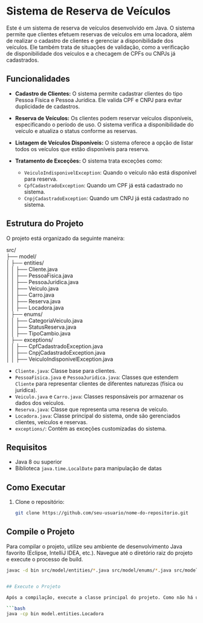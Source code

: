 # Sistema de Reserva de Veículos

Este é um sistema de reserva de veículos desenvolvido em Java. O sistema permite que clientes efetuem reservas de veículos em uma locadora, além de realizar o cadastro de clientes e gerenciar a disponibilidade dos veículos. Ele também trata de situações de validação, como a verificação de disponibilidade dos veículos e a checagem de CPFs ou CNPJs já cadastrados.

## Funcionalidades

- **Cadastro de Clientes:** O sistema permite cadastrar clientes do tipo Pessoa Física e Pessoa Jurídica. Ele valida CPF e CNPJ para evitar duplicidade de cadastros.
  
- **Reserva de Veículos:** Os clientes podem reservar veículos disponíveis, especificando o período de uso. O sistema verifica a disponibilidade do veículo e atualiza o status conforme as reservas.

- **Listagem de Veículos Disponíveis:** O sistema oferece a opção de listar todos os veículos que estão disponíveis para reserva.

- **Tratamento de Exceções:** O sistema trata exceções como:
  - `VeiculoIndisponivelException`: Quando o veículo não está disponível para reserva.
  - `CpfCadastradoException`: Quando um CPF já está cadastrado no sistema.
  - `CnpjCadastradoException`: Quando um CNPJ já está cadastrado no sistema.

## Estrutura do Projeto

O projeto está organizado da seguinte maneira:

src/  
├── model/  
│   ├── entities/  
│   │   ├── Cliente.java  
│   │   ├── PessoaFisica.java  
│   │   ├── PessoaJuridica.java  
│   │   ├── Veiculo.java  
│   │   ├── Carro.java  
│   │   ├── Reserva.java  
│   │   ├── Locadora.java  
│   ├── enums/  
│   │   ├── CategoriaVeiculo.java  
│   │   ├── StatusReserva.java  
│   │   ├── TipoCambio.java  
│   ├── exceptions/  
│   │   ├── CpfCadastradoException.java  
│   │   ├── CnpjCadastradoException.java  
│   │   ├── VeiculoIndisponivelException.java  


- `Cliente.java`: Classe base para clientes.
- `PessoaFisica.java` e `PessoaJuridica.java`: Classes que estendem `Cliente` para representar clientes de diferentes naturezas (física ou jurídica).
- `Veiculo.java` e `Carro.java`: Classes responsáveis por armazenar os dados dos veículos.
- `Reserva.java`: Classe que representa uma reserva de veículo.
- `Locadora.java`: Classe principal do sistema, onde são gerenciados clientes, veículos e reservas.
- `exceptions/`: Contém as exceções customizadas do sistema.

## Requisitos

- Java 8 ou superior
- Biblioteca `java.time.LocalDate` para manipulação de datas

## Como Executar

1. Clone o repositório:

   ```bash
   git clone https://github.com/seu-usuario/nome-do-repositorio.git

## Compile o Projeto

Para compilar o projeto, utilize seu ambiente de desenvolvimento Java favorito (Eclipse, IntelliJ IDEA, etc.). Navegue até o diretório raiz do projeto e execute o processo de build.

```bash
javac -d bin src/model/entities/*.java src/model/enums/*.java src/model/exceptions/*.java


## Execute o Projeto

Após a compilação, execute a classe principal do projeto. Como não há uma `main` explícita informada, certifique-se de ter uma classe que contenha o método `main`. Caso utilize a classe `Locadora.java` como ponto de entrada, por exemplo, o comando seria:

```bash
java -cp bin model.entities.Locadora
